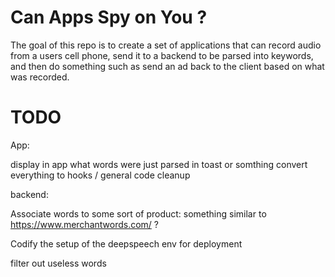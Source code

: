 # Can Apps Spy on You ?

The goal of this repo is to create a set of applications that can record audio from a users cell phone, send it to a backend to be parsed into keywords, and then do something such as send an ad back to the client based on what was recorded.

# TODO

App:

display in app what words were just parsed in toast or somthing
convert everything to hooks / general code cleanup

backend:

Associate words to some sort of product:
something similar to https://www.merchantwords.com/ ?

Codify the setup of the deepspeech env for deployment

filter out useless words
